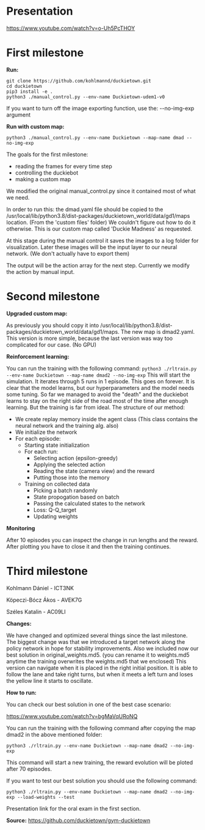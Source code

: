 # Presentation
https://www.youtube.com/watch?v=o-Uh5PcTHOY

# First milestone

**Run:**
```
git clone https://github.com/kohlmannd/duckietown.git
cd duckietown
pip3 install -e .
python3 ./manual_control.py --env-name Duckietown-udem1-v0
```

If you want to turn off the image exporting function, use the: --no-img-exp argument

**Run with custom map:**

```python3 ./manual_control.py --env-name Duckietown --map-name dmad --no-img-exp```

The goals for the first milestone:
- reading the frames for every time step
- controlling the duckiebot
- making a custom map

We modified the original manual_control.py since it contained most of what we need.

In order to run this: the dmad.yaml file should be copied to the /usr/local/lib/python3.8/dist-packages/duckietown_world/data/gd1/maps location. (From the 'custom files' folder) We couldn't figure out how to do it otherwise. This is our custom map called 'Duckie Madness' as requested.

At this stage during the manual control it saves the images to a log folder for visualization.
Later these images will be the input layer to our neural network. (We don't actually have to export them)

The output will be the action array for the next step. Currently we modify the action by manual input.

# Second milestone

**Upgraded custom map:**

As previously you should copy it into /usr/local/lib/python3.8/dist-packages/duckietown_world/data/gd1/maps. The new map is dmad2.yaml. This version is more simple, because the last version was way too complicated for our case. (No GPU)

**Reinforcement learning:**

You can run the training with the following command:
```python3 ./rltrain.py --env-name Duckietown --map-name dmad2 --no-img-exp```
This will start the simulation. It iterates through 5 runs in 1 episode. This goes on forever.
It is clear that the model learns, but our hyperparameters and the model needs some tuning. So far we managed to avoid the "death" and the duckiebot learns to stay on the right side of the road most of the time after enough learning. But the training is far from ideal. The structure of our method:
- We create replay memory inside the agent class (This class contains the neural network and the training alg. also)
- We initialize the network
- For each episode:
    - Starting state initialization
    - For each run:
        - Selecting action (epsilon-greedy)
        - Applying the selected action
        - Reading the state (camera view) and the reward
        - Putting those into the memory
    - Training on collected data
        - Picking a batch randomly
        - State propogation based on batch
        - Passing the calculated states to the network
        - Loss: Q-Q_target
        - Updating weights

**Monitoring**

After 10 episodes you can inspect the change in run lengths and the reward. After plotting you have to close it and then the training continues. 

# Third milestone
Kohlmann Dániel - ICT3NK

Köpeczi-Bócz Ákos - AVEK7G

Széles Katalin - AC09LI

**Changes:**

We have changed and optimized several things since the last milestone. The biggest change was that we introduced a target network along the policy network in hope for stability improvements. Also we included now our best solution in original_weights.md5. (you can rename it to weights.md5 anytime the training overwrites the weights.md5 that we enclosed) This version can navigate when it is placed in the right initial position. It is able to follow the lane and take right turns, but when it meets a left turn and loses the yellow line it starts to oscillate.

**How to run:**

You can check our best solution in one of the best case scenario:

https://www.youtube.com/watch?v=bgMaVqURoNQ



You can run the training with the following command after copying the map dmad2 in the above mentioned folder:

```python3 ./rltrain.py --env-name Duckietown --map-name dmad2 --no-img-exp```

This command will start a new training, the reward evolution will be ploted after 70 episodes.

If you want to test our best solution you should use the following command:

```python3 ./rltrain.py --env-name Duckietown --map-name dmad2 --no-img-exp --load-weights --test```

Presentation link for the oral exam in the first section.



**Source:** https://github.com/duckietown/gym-duckietown
